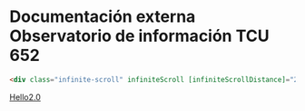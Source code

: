 # Documentación externa Observatorio de información TCU 652 
  

```html
<div class="infinite-scroll" infiniteScroll [infiniteScrollDistance]="2" (scrolled)="onScroll()">
  ```
[ Hello2.0](Observatorio/src/app/pages/blog/blog.component.html)
